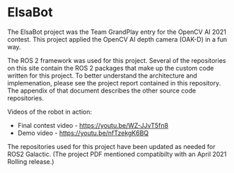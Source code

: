 # ElsaBot

The ElsaBot project was the Team GrandPlay entry for the OpenCV AI 2021 contest.  This project applied the OpenCV AI depth camera (OAK-D) in a fun way.

The ROS 2 framework was used for this project.  Several of the repositories on this site contain the ROS 2 packages that make up the custom code written for this project.  To better understand the architecture and implemenation, please see the project report contained in this repository.  The appendix of that document describes the other source code repositories.

Videos of the robot in action:
* Final contest video - https://youtu.be/WZ-JJvT5fn8
* Demo video - https://youtu.be/nfTzekgK6BQ

The repositories used for this project have been updated as needed for ROS2 Galactic. (The project PDF mentioned compatibilty with an April 2021 Rolling release.)
